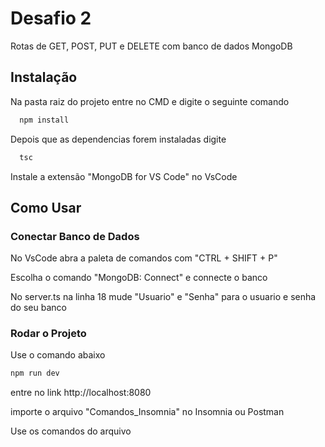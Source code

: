 # Desafio 2

Rotas de GET, POST, PUT e DELETE com banco de dados MongoDB

## Instalação

Na pasta raiz do projeto entre no CMD e digite o seguinte comando

```bash
  npm install
```

Depois que as dependencias forem instaladas digite

```bash
  tsc
```

Instale a extensão "MongoDB for VS Code" no VsCode
    
## Como Usar
### Conectar Banco de Dados
No VsCode abra a paleta de comandos com "CTRL + SHIFT + P"

Escolha o comando "MongoDB: Connect" e connecte o banco

No server.ts na linha 18 mude "Usuario" e "Senha" para o usuario e senha do seu banco

### Rodar o Projeto
Use o comando abaixo

```bash
npm run dev
```
entre no link http://localhost:8080

importe o arquivo "Comandos_Insomnia" no Insomnia ou Postman

Use os comandos do arquivo
